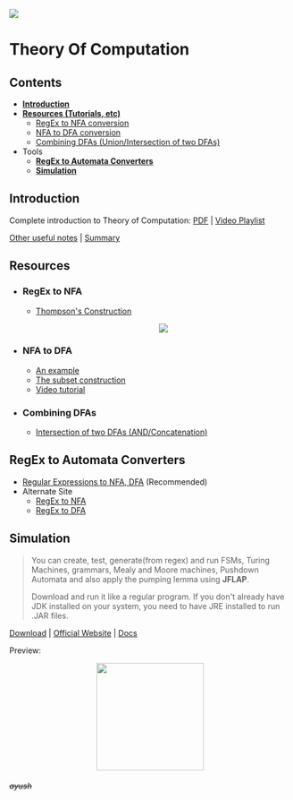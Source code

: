 [![](https://forthebadge.com/images/badges/certified-snoop-lion.svg)](https://www.youtube.com/watch?v=LlU4FuIJT2k "( ͡° ͜ʖ ͡°)")

# Theory Of Computation <!-- omit in toc -->

## **Contents** <!-- omit in toc -->

- [**Introduction**](#introduction)
- [**Resources (Tutorials, etc)**](#resources)
  - [RegEx to NFA conversion](#regex-to-nfa)
  - [NFA to DFA conversion](#nfa-to-dfa)
  - [Combining DFAs (Union/Intersection of two DFAs)](#combining-dfas)
- Tools
  - [**RegEx to Automata Converters**](#regex-to-automata-converters)
  - [**Simulation**](#simulation)

## **Introduction**

Complete introduction to Theory of Computation: <a href="https://git.io/fxf3Y" target="_blank">PDF</a> | <a href="https://goo.gl/wBqUju" target="_blank">Video Playlist</a>

[Other useful notes](https://github.com/hsuay/College/tree/master/Theory%20Of%20Computation/Notes) | [Summary](https://github.com/hsuay/College/raw/master/Theory%20Of%20Computation/Notes/summary.pdf)

## Resources

- ### RegEx to NFA

  - <a href="https://en.wikipedia.org/wiki/Thompson%27s_construction#Rules" target="_blank">Thompson's Construction</a>
    <p align="center">
    <img src="https://cl.ly/5a2c56ce464b/Image%202018-10-02%20at%2010.10.54%20PM.png" href="http://www.cs.may.ie/staff/jpower/Courses/Previous/parsing/node5.html">
    </p>

* ### NFA to DFA

  - <a href="http://condor.depaul.edu/glancast/444class/docs/nfa2dfa.html" target="_blank">An example</a>
  - <a href="http://www.idt.mdh.se/kurser/cd5560/10_01/examination/examination/NFA-DFA.pdf" target="_blank">The subset construction</a>
  - <a href="https://www.youtube.com/watch?v=OZksTVJDwbY&list=PLbtzT1TYeoMjNOGEiaRmm_vMIwUAidnQz&t=0s&index=8" target="_blank">Video tutorial</a>

* ### Combining DFAs
  - <a href="https://stackoverflow.com/questions/14676833/combining-deterministic-finite-automata" target="_blank">Intersection of two DFAs (AND/Concatenation)</a>

## **RegEx to Automata Converters**

- [Regular Expressions to NFA, DFA](https://hokein.github.io/Automata.js/) (Recommended)
- Alternate Site
  - [RegEx to NFA](https://cyberzhg.github.io/toolbox/regex2nfa)
  - [RegEx to DFA](https://cyberzhg.github.io/toolbox/nfa2dfa)

## **Simulation**

> You can create, test, generate(from regex) and run FSMs, Turing Machines, grammars, Mealy and Moore machines, Pushdown Automata and also apply the pumping lemma using **JFLAP**.
>
> Download and run it like a regular program. If you don't already have JDK installed on your system, you need to have JRE installed to run .JAR files.

[Download](https://raw.githubusercontent.com/hsuay/College/master/Theory%20Of%20Computation/JFLAP7.1.jar) | [Official Website](http://www.jflap.org/) | [Docs](http://www.jflap.org/tutorial/)

Preview:

<p align = "center">

<img src = "https://cl.ly/7ebf3a81f8b2/Image%202018-10-01%20at%206.41.54%20PM.png" width = "192">

</p>

###### ~~ayush~~ <!-- omit in toc -->
